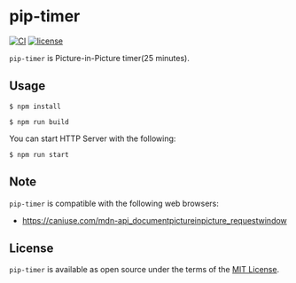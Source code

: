 # pip-timer

[![CI](https://github.com/thekuwayama/pip-timer/workflows/CI/badge.svg)](https://github.com/thekuwayama/pip-timer/actions?workflow=CI)
[![license](https://img.shields.io/badge/license-MIT-brightgreen.svg)](https://raw.githubusercontent.com/thekuwayama/pip-timer/main/LICENSE.txt)

`pip-timer` is Picture-in-Picture timer(25 minutes).


## Usage

```sh-session
$ npm install

$ npm run build
```

You can start HTTP Server with the following:

```sh-session
$ npm run start
```


## Note

`pip-timer` is compatible with the following web browsers:

- https://caniuse.com/mdn-api_documentpictureinpicture_requestwindow


## License

`pip-timer` is available as open source under the terms of the [MIT License](http://opensource.org/licenses/MIT).
